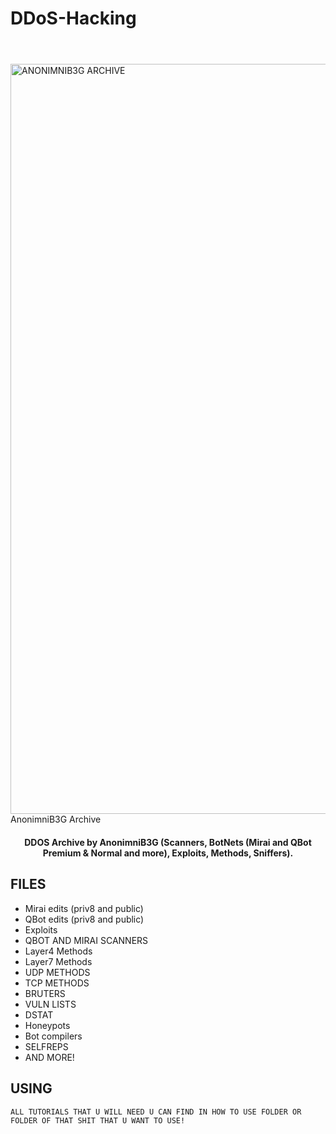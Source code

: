 # DDoS-Hacking<h1 align="center">
  <br>
  <a href="https://drophub.io/"><img src="https://i.imgur.com/XDdRJ8O.gif" alt="ANONIMNIB3G ARCHIVE" width="1200"></a>
  <br>
  AnonimniB3G Archive
  <br>
</h1>

<h4 align="center">DDOS Archive by AnonimniB3G (Scanners, BotNets (Mirai and QBot Premium & Normal and more), Exploits, Methods, Sniffers).</h4>
<p align="center">
   
## FILES

* Mirai edits (priv8 and public)
* QBot edits (priv8 and public)
* Exploits
* QBOT AND MIRAI SCANNERS
* Layer4 Methods
* Layer7 Methods
* UDP METHODS
* TCP METHODS
* BRUTERS
* VULN LISTS
* DSTAT
* Honeypots
* Bot compilers
* SELFREPS
* AND MORE!

## USING

```
ALL TUTORIALS THAT U WILL NEED U CAN FIND IN HOW TO USE FOLDER OR FOLDER OF THAT SHIT THAT U WANT TO USE!
```

